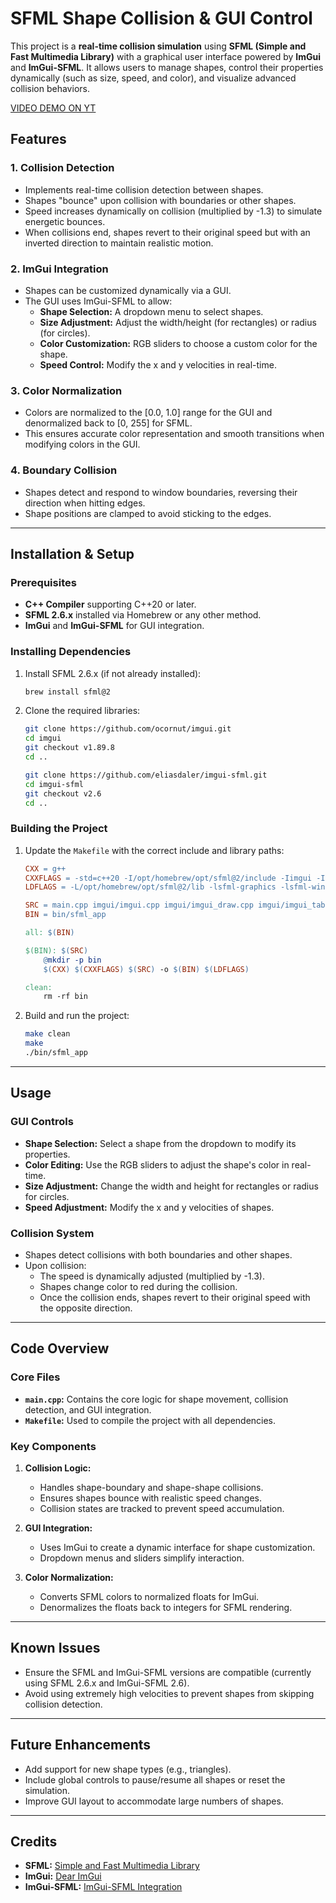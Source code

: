 
# SFML Shape Collision & GUI Control

This project is a **real-time collision simulation** using **SFML (Simple and Fast Multimedia Library)** with a graphical user interface powered by **ImGui** and **ImGui-SFML**. It allows users to manage shapes, control their properties dynamically (such as size, speed, and color), and visualize advanced collision behaviors.

[VIDEO DEMO ON YT](https://www.youtube.com/watch?v=QiRNoEt8vmc)

## Features

### 1. **Collision Detection**
- Implements real-time collision detection between shapes.
- Shapes "bounce" upon collision with boundaries or other shapes.
- Speed increases dynamically on collision (multiplied by -1.3) to simulate energetic bounces.
- When collisions end, shapes revert to their original speed but with an inverted direction to maintain realistic motion.

### 2. **ImGui Integration**
- Shapes can be customized dynamically via a GUI.
- The GUI uses ImGui-SFML to allow:
  - **Shape Selection:** A dropdown menu to select shapes.
  - **Size Adjustment:** Adjust the width/height (for rectangles) or radius (for circles).
  - **Color Customization:** RGB sliders to choose a custom color for the shape.
  - **Speed Control:** Modify the x and y velocities in real-time.

### 3. **Color Normalization**
- Colors are normalized to the [0.0, 1.0] range for the GUI and denormalized back to [0, 255] for SFML.
- This ensures accurate color representation and smooth transitions when modifying colors in the GUI.

### 4. **Boundary Collision**
- Shapes detect and respond to window boundaries, reversing their direction when hitting edges.
- Shape positions are clamped to avoid sticking to the edges.

---

## Installation & Setup

### Prerequisites
- **C++ Compiler** supporting C++20 or later.
- **SFML 2.6.x** installed via Homebrew or any other method.
- **ImGui** and **ImGui-SFML** for GUI integration.

### Installing Dependencies
1. Install SFML 2.6.x (if not already installed):
   ```bash
   brew install sfml@2
   ```
2. Clone the required libraries:
   ```bash
   git clone https://github.com/ocornut/imgui.git
   cd imgui
   git checkout v1.89.8
   cd ..

   git clone https://github.com/eliasdaler/imgui-sfml.git
   cd imgui-sfml
   git checkout v2.6
   cd ..
   ```

### Building the Project
1. Update the `Makefile` with the correct include and library paths:
   ```makefile
   CXX = g++
   CXXFLAGS = -std=c++20 -I/opt/homebrew/opt/sfml@2/include -Iimgui -Iimgui-sfml
   LDFLAGS = -L/opt/homebrew/opt/sfml@2/lib -lsfml-graphics -lsfml-window -lsfml-system -framework OpenGL

   SRC = main.cpp imgui/imgui.cpp imgui/imgui_draw.cpp imgui/imgui_tables.cpp imgui/imgui_widgets.cpp imgui-sfml/imgui-SFML.cpp
   BIN = bin/sfml_app

   all: $(BIN)

   $(BIN): $(SRC)
       @mkdir -p bin
       $(CXX) $(CXXFLAGS) $(SRC) -o $(BIN) $(LDFLAGS)

   clean:
       rm -rf bin
   ```
2. Build and run the project:
   ```bash
   make clean
   make
   ./bin/sfml_app
   ```

---

## Usage

### GUI Controls
- **Shape Selection:** Select a shape from the dropdown to modify its properties.
- **Color Editing:** Use the RGB sliders to adjust the shape's color in real-time.
- **Size Adjustment:** Change the width and height for rectangles or radius for circles.
- **Speed Adjustment:** Modify the x and y velocities of shapes.

### Collision System
- Shapes detect collisions with both boundaries and other shapes.
- Upon collision:
  - The speed is dynamically adjusted (multiplied by -1.3).
  - Shapes change color to red during the collision.
  - Once the collision ends, shapes revert to their original speed with the opposite direction.

---

## Code Overview

### Core Files
- **`main.cpp`:** Contains the core logic for shape movement, collision detection, and GUI integration.
- **`Makefile`:** Used to compile the project with all dependencies.

### Key Components
1. **Collision Logic:**
   - Handles shape-boundary and shape-shape collisions.
   - Ensures shapes bounce with realistic speed changes.
   - Collision states are tracked to prevent speed accumulation.

2. **GUI Integration:**
   - Uses ImGui to create a dynamic interface for shape customization.
   - Dropdown menus and sliders simplify interaction.

3. **Color Normalization:**
   - Converts SFML colors to normalized floats for ImGui.
   - Denormalizes the floats back to integers for SFML rendering.

---

## Known Issues
- Ensure the SFML and ImGui-SFML versions are compatible (currently using SFML 2.6.x and ImGui-SFML 2.6).
- Avoid using extremely high velocities to prevent shapes from skipping collision detection.

---

## Future Enhancements
- Add support for new shape types (e.g., triangles).
- Include global controls to pause/resume all shapes or reset the simulation.
- Improve GUI layout to accommodate large numbers of shapes.

---

## Credits
- **SFML:** [Simple and Fast Multimedia Library](https://www.sfml-dev.org/)
- **ImGui:** [Dear ImGui](https://github.com/ocornut/imgui)
- **ImGui-SFML:** [ImGui-SFML Integration](https://github.com/eliasdaler/imgui-sfml)
